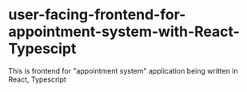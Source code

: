 # user-facing-frontend-for-appointment-system-with-React-Typescipt
This is frontend for "appointment system" application being written in React, Typescript
